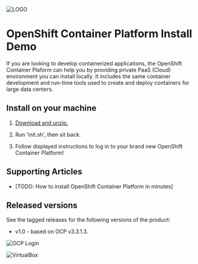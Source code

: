 ![LOGO](https://github.com/redhatdemocentral/ocp-install-demo/blob/master/docs/demo-images/ocp.png?raw=true)

OpenShift Container Platform Install Demo
=========================================
If you are looking to develop containerized applications, the OpenShift Container Plaform can help you by providing 
private PaaS (Cloud) environment you can install locally. It includes the same container development and run-time 
tools used to create and deploy containers for large data centers. 


Install on your machine
-----------------------
1. [Download and unzip.](https://github.com/redhatdemocentral/ocp-install-demo/archive/master.zip)

2. Run 'init.sh', then sit back.

3. Follow displayed instructions to log in to your brand new OpenShift Container Platform!


Supporting Articles
-------------------
- [TODO: How to install OpenShift Container Platform in minutes]


Released versions
-----------------
See the tagged releases for the following versions of the product:

- v1.0 - based on OCP v3.3.1.3.

![OCP Login](https://github.com/redhatdemocentral/ocp-install-demo/blob/master/docs/demo-images/ocp-login.png?raw=true)

![VirtualBox](https://github.com/redhatdemocentral/ocp-install-demo/blob/master/docs/demo-images/ocp-virtualbox.png?raw=true)

